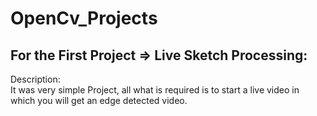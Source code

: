 # OpenCv_Projects

## For the First Project => Live Sketch Processing:
Description:<br/>
It was very simple Project, all what is required is to start a live video in which you will get an edge detected video.<br/> 


